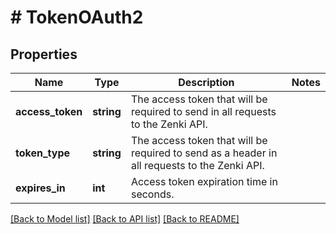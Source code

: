 # # TokenOAuth2

## Properties

Name | Type | Description | Notes
------------ | ------------- | ------------- | -------------
**access_token** | **string** | The access token that will be required to send in all requests to the Zenki API. |
**token_type** | **string** | The access token that will be required to send as a header in all requests to the Zenki API. |
**expires_in** | **int** | Access token expiration time in seconds. |

[[Back to Model list]](../../README.md#models) [[Back to API list]](../../README.md#endpoints) [[Back to README]](../../README.md)
